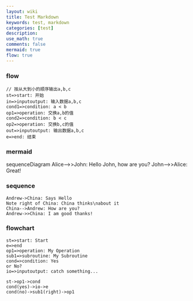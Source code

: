 ```yaml
---
layout: wiki
title: Test Markdown
keywords: test, markdown
categories: [test]
description: 
use_math: true
comments: false
mermaid: true
flow: true
---
```

### flow
```flow
// 按从大到小的顺序输出a,b,c
st=>start: 开始
in=>inputoutput: 输入数据a,b,c
cond1=>condition: a < b
op1=>operation: 交换a,b的值
cond2=>condition: b < c
op2=>operation: 交换b,c的值
out=>inputoutput: 输出数据a,b,c
e=>end: 结束
```

### mermaid

<div class="mermaid">
sequenceDiagram
    Alice-->>John: Hello John, how are you?
    John-->>Alice: Great!
</div>

### sequence

```sequence
Andrew->China: Says Hello
Note right of China: China thinks\nabout it
China-->Andrew: How are you?
Andrew->>China: I am good thanks!
```

### flowchart

```flow
st=>start: Start
e=>end
op1=>operation: My Operation
sub1=>subroutine: My Subroutine
cond=>condition: Yes
or No?
io=>inputoutput: catch something...

st->op1->cond
cond(yes)->io->e
cond(no)->sub1(right)->op1
```
